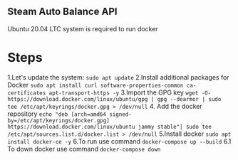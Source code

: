 ## Steam Auto Balance API

Ubuntu 20.04 LTC system is required to run docker
# Steps

1.Let's update the system:
`sudo apt update`
2.Install additional packages for Docker
`sudo apt install curl software-properties-common ca-certificates apt-transport-https -y`
3.Import the GPG key `wget -O- https://download.docker.com/linux/ubuntu/gpg | gpg --dearmor | sudo tee /etc/apt/keyrings/docker.gpg > /dev/null`
4. Add the docker repository
`echo "deb [arch=amd64 signed-by=/etc/apt/keyrings/docker.gpg] https://download.docker.com/linux/ubuntu jammy stable"| sudo tee /etc/apt/sources.list.d/docker.list > /dev/null`
5.Install docker
`sudo apt install docker-ce -y`
6.To run use command `docker-compose up --build`
6.1 To down docker use command `docker-compose down`
